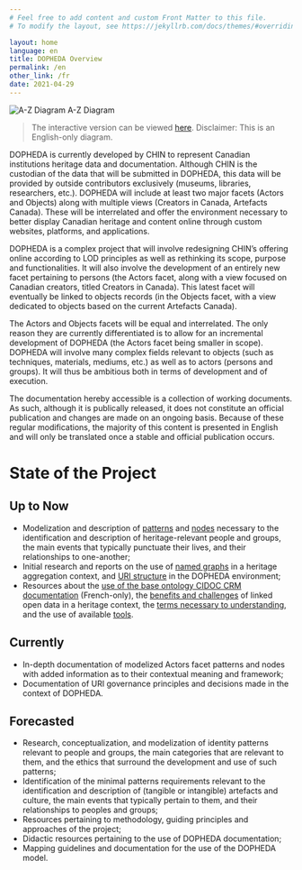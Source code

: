 ```yaml
---
# Feel free to add content and custom Front Matter to this file.
# To modify the layout, see https://jekyllrb.com/docs/themes/#overriding-theme-defaults

layout: home
language: en
title: DOPHEDA Overview
permalink: /en
other_link: /fr
date: 2021-04-29
---
```


![A-Z Diagram](../images/000_Patterns_2.1_p.jpg)
A-Z Diagram
> The interactive version can be viewed [here](/collections-model/en/target-model/current/introduction#a-z-diagram). <span class="disclaimer">Disclaimer: This is an English-only diagram.</span>

DOPHEDA is currently developed by CHIN to represent Canadian institutions heritage data and documentation. Although CHIN is the custodian of the data that will be submitted in DOPHEDA, this data will be provided by outside contributors exclusively (museums, libraries, researchers, etc.). DOPHEDA will include at least two major facets (Actors and Objects) along with multiple views (Creators in Canada, Artefacts Canada). These will be interrelated and offer the environment necessary to better display Canadian heritage and content online through custom websites, platforms, and applications.

DOPHEDA is a complex project that will involve redesigning CHIN’s offering online according to LOD principles as well as rethinking its scope, purpose and functionalities. It will also involve the development of an entirely new facet pertaining to persons (the Actors facet, along with a view focused on Canadian creators, titled Creators in Canada). This latest facet will eventually be linked to objects records (in the Objects facet, with a view dedicated to objects based on the current Artefacts Canada). 

The Actors and Objects facets will be equal and interrelated. The only reason they are currently differentiated is to allow for an incremental development of DOPHEDA (the Actors facet being smaller in scope). DOPHEDA will involve many complex fields relevant to objects (such as techniques, materials, mediums, etc.) as well as to actors (persons and  groups). It will thus be ambitious both in terms of development and of execution.

The documentation hereby accessible is a collection of working documents. As such, although it is publically released, it does not constitute an official publication and changes are made on an ongoing basis. Because of these regular modifications, the majority of this content is presented in English and will only be translated once a stable and official publication occurs.

<h1 class="post-title">State of the Project</h1>

## Up to Now

- Modelization and description of [patterns](/collections-model/en/target-model/current/introduction) and [nodes](/collections-model/en/semantic-paths-specification/current/introduction) necessary to the identification and description of heritage-relevant people and groups, the main events that typically punctuate their lives, and their relationships to one-another;
- Initial research and reports on the use of [named graphs](/collections-model/en/technical-reports/current/named-graph-survey-report-1) in a heritage aggregation context, and [URI structure](/collections-model/en/technical-reports/current/uris-technical-report) in the DOPHEDA environment;
- Resources about the [use of the base ontology CIDOC CRM documentation](/collections-model/fr/ressources/actuel/tutoriel-cidoc-crm) (French-only), the [benefits and challenges](https://chin-rcip.github.io/collections-model/en/resources/current/lod-benefits-challenges) of linked open data in a heritage context, the [terms necessary to understanding](https://chin-rcip.github.io/collections-model/en/resources/current/glossary), and the use of available [tools](https://chin-rcip.github.io/collections-model/en/resources/current/tools). 

## Currently

- In-depth documentation of modelized Actors facet patterns and nodes with added information as to their contextual meaning and framework;
- Documentation of URI governance principles and decisions made in the context of DOPHEDA.

## Forecasted

- Research, conceptualization, and modelization of identity patterns relevant to people and groups, the main categories that are relevant to them, and the ethics that surround the development and use of such patterns;
- Identification of the minimal patterns requirements relevant to the identification and description of (tangible or intangible) artefacts and culture, the main events that typically pertain to them, and their relationships to peoples and groups;
- Resources pertaining to methodology, guiding principles and approaches of the project; 
- Didactic resources pertaining to the use of DOPHEDA documentation; 
- Mapping guidelines and documentation for the use of the DOPHEDA model.


